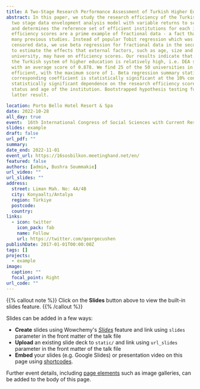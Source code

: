 ```yaml
---
title: A Two-Stage Research Performance Assessment of Turkish Higher Education Institutions Using Data Envelopment Analysis and   Beta Regression
abstract: In this paper, we study the research efficiency of the Turkish higher education sector in a
  two stage data envelopment analysis model with variable returns to scale. Using a sample of 50 private and public               universities, the first stage of our model calculates the efficiency scores
  and determines the reference set of efficient institutions for each inefficient university. DEA
  efficiency scores are a prime example of fractional data - a fact that has been disregarded by
  many previous studies. Instead of popular Tobit regression which was developed for
  censored data, we use beta regression for fractional data in the second stage of our analysis
  to estimate the effects that external factors, such as age, size and ownership status of the
  university, may have on efficiency scores. Our results indicate that research efficiency within
  the Turkish system of higher education is relatively high, i.e. DEA scores range from 0.576 to 1,
  with an average score of 0.878. We find 25 of the 50 universities in our sample to be research
  efficient, with the maximum score of 1. Beta regression summary statistics suggest that extralarge universities tend to be     less research efficient than large universities as the
  corresponding coefficient is statistically significant at the 10% confidence level. In turn, no
  statistically significant dependence on the research efficiency score is detected for ownership
  status and age of the institution. Bootstrapped hypothesis testing further corroborates the
  latter result.

location: Porto Bello Hotel Resort & Spa
date: 2022-10-28
all_day: true
event:  16th International Congress of Social Sciences with Current Research
slides: example
draft: false
url_pdf: ""
summary:
date_end: 2022-11-01
event_url: https://16sosbilkon.meetinghand.net/en/
featured: false
authors: [admin, Bushra Soummakie]
url_video: ""
url_slides: ""
address:
  street: Liman Mah. No: 4A/4B
  city: Konyaaltı/Antalya
  region: Türkiye
  postcode:
  country:
links:
  - icon: twitter
    icon_pack: fab
    name: Follow
    url: https://twitter.com/georgecushen
publishDate: 2017-01-01T00:00:00Z
tags: []
projects:
  - example
image:
  caption: ""
  focal_point: Right
url_code: ""
---
```


{{% callout note %}}
Click on the **Slides** button above to view the built-in slides feature.
{{% /callout %}}

Slides can be added in a few ways:

- **Create** slides using Wowchemy's [_Slides_](https://wowchemy.com/docs/managing-content/#create-slides) feature and link using `slides` parameter in the front matter of the talk file
- **Upload** an existing slide deck to `static/` and link using `url_slides` parameter in the front matter of the talk file
- **Embed** your slides (e.g. Google Slides) or presentation video on this page using [shortcodes](https://wowchemy.com/docs/writing-markdown-latex/).

Further event details, including [page elements](https://wowchemy.com/docs/writing-markdown-latex/) such as image galleries, can be added to the body of this page.
